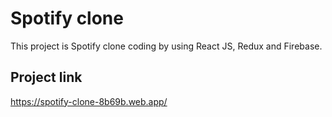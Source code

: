 # Spotify clone

This project is Spotify clone coding by using React JS, Redux and Firebase.

## Project link

https://spotify-clone-8b69b.web.app/
